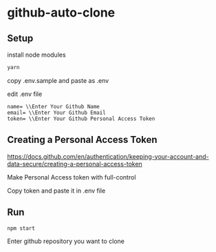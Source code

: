 # github-auto-clone

## Setup
install node modules
```bash
yarn
```

copy .env.sample and paste as .env

edit .env file
```
name= \\Enter Your Github Name
email= \\Enter Your Github Email
token= \\Enter Your Github Personal Access Token
```

## Creating a Personal Access Token

https://docs.github.com/en/authentication/keeping-your-account-and-data-secure/creating-a-personal-access-token

Make Personal Access token with full-control

Copy token and paste it in .env file

## Run
```bash
npm start
```

Enter github repository you want to clone